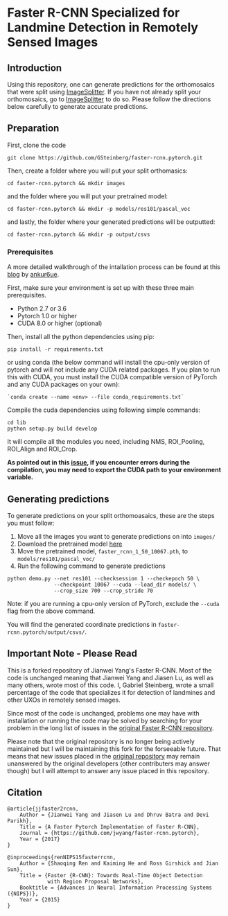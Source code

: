 # Faster R-CNN Specialized for Landmine Detection in Remotely Sensed Images

## Introduction

Using this repository, one can generate predictions for the orthomosaics that were split using [ImageSplitter](https://github.com/GSteinberg/ImageSplitter). If you have not already split your orthomosaics, go to [ImageSplitter](https://github.com/GSteinberg/ImageSplitter) to do so. Please follow the directions below carefully to generate accurate predictions.

## Preparation

First, clone the code
```
git clone https://github.com/GSteinberg/faster-rcnn.pytorch.git
```

Then, create a folder where you will put your split orthomasics:
```
cd faster-rcnn.pytorch && mkdir images
```

and the folder where you will put your pretrained model:
```
cd faster-rcnn.pytorch && mkdir -p models/res101/pascal_voc
```

and lastly, the folder where your generated predictions will be outputted:
```
cd faster-rcnn.pytorch && mkdir -p output/csvs
```

### Prerequisites

A more detailed walkthrough of the intallation process can be found at this [blog](http://www.telesens.co/2018/03/11/object-detection-and-classification-using-r-cnns/) by [ankur6ue](https://github.com/ankur6ue).

First, make sure your environment is set up with these three main prerequisites. 

* Python 2.7 or 3.6
* Pytorch 1.0 or higher
* CUDA 8.0 or higher (optional)

Then, install all the python dependencies using pip:
```
pip install -r requirements.txt
```
or using conda (the below command will install the cpu-only version of pytorch and will not include any CUDA related packages. If you plan to run this with CUDA, you must install the CUDA compatible version of PyTorch and any CUDA packages on your own):
```
`conda create --name <env> --file conda_requirements.txt`
```

Compile the cuda dependencies using following simple commands:

```
cd lib
python setup.py build develop
```

It will compile all the modules you need, including NMS, ROI_Pooling, ROI_Align and ROI_Crop.

**As pointed out in this [issue](https://github.com/jwyang/faster-rcnn.pytorch/issues/16), if you encounter errors during the compilation, you may need to export the CUDA path to your environment variable.**

## Generating predictions

To generate predictions on your split orthomoasaics, these are the steps you must follow:
1. Move all the images you want to generate predictions on into `images/`
2. Download the pretrained model [here](https://orb.binghamton.edu/geology_fac/30/)
3. Move the pretrained model, `faster_rcnn_1_50_10067.pth`, to `models/res101/pascal_voc/`
4. Run the following command to generate predictions
```
python demo.py --net res101 --checksession 1 --checkepoch 50 \
               --checkpoint 10067 --cuda --load_dir models/ \
               --crop_size 700 --crop_stride 70
```
Note: if you are running a cpu-only version of PyTorch, exclude the `--cuda` flag from the above command.

You will find the generated coordinate predictions in `faster-rcnn.pytorch/output/csvs/`.

## Important Note - Please Read

This is a forked repository of Jianwei Yang's Faster R-CNN. Most of the code is unchanged meaning that Jianwei Yang and Jiasen Lu, as well as many others, wrote most of this code. I, Gabriel Steinberg, wrote a small percentage of the code that specializes it for detection of landmines and other UXOs in remotely sensed images.

Since most of the code is unchanged, problems one may have with installation or running the code may be solved by searching for your problem in the long list of issues in the [original Faster R-CNN repository](https://github.com/jwyang/faster-rcnn.pytorch).

Please note that the original repository is no longer being actively maintained but I will be maintaining this fork for the forseeable future. That means that new issues placed in the [original repository](https://github.com/jwyang/faster-rcnn.pytorch) may remain unanswered by the original developers (other contributers may answer though) but I will attempt to answer any issue placed in this repository.

## Citation

    @article{jjfaster2rcnn,
        Author = {Jianwei Yang and Jiasen Lu and Dhruv Batra and Devi Parikh},
        Title = {A Faster Pytorch Implementation of Faster R-CNN},
        Journal = {https://github.com/jwyang/faster-rcnn.pytorch},
        Year = {2017}
    }

    @inproceedings{renNIPS15fasterrcnn,
        Author = {Shaoqing Ren and Kaiming He and Ross Girshick and Jian Sun},
        Title = {Faster {R-CNN}: Towards Real-Time Object Detection
                 with Region Proposal Networks},
        Booktitle = {Advances in Neural Information Processing Systems ({NIPS})},
        Year = {2015}
    }
